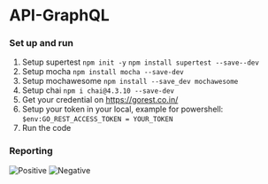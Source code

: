 # API-GraphQL

### Set up and run
1. Setup supertest ```npm init -y``` ```npm install supertest --save--dev```
2. Setup mocha ```npm install mocha --save-dev```
3. Setup mochawesome ```npm install --save_dev mochawesome```
4. Setup chai ```npm i chai@4.3.10 --save-dev```
5. Get your credential on https://gorest.co.in/
6. Setup your token in your local, example for powershell: ```$env:GO_REST_ACCESS_TOKEN = YOUR_TOKEN```
7. Run the code

### Reporting
![Positive](../API-GraphQL/image/TCPositive.png)
![Negative](../API-GraphQL/image/TCNegative.png)
